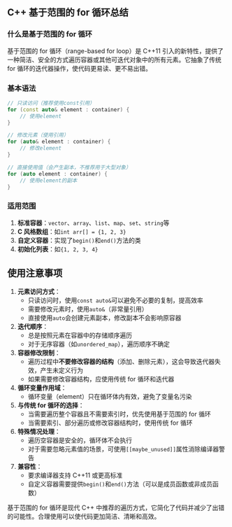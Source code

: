 ## C++ 基于范围的 for 循环总结

### 什么是基于范围的 for 循环

基于范围的 for 循环（range-based for loop）是 C++11 引入的新特性，提供了一种简洁、安全的方式遍历容器或其他可迭代对象中的所有元素。它抽象了传统 for 循环的迭代器操作，使代码更易读、更不易出错。

### 基本语法

```cpp
// 只读访问（推荐使用const引用）
for (const auto& element : container) {
    // 使用element
}

// 修改元素（使用引用）
for (auto& element : container) {
    // 修改element
}

// 直接使用值（会产生副本，不推荐用于大型对象）
for (auto element : container) {
    // 使用element的副本
}
```

### 适用范围

1. **标准容器**：`vector`、`array`、`list`、`map`、`set`、`string`等
2. **C 风格数组**：如`int arr[] = {1, 2, 3}`
3. **自定义容器**：实现了`begin()`和`end()`方法的类
4. **初始化列表**：如`{1, 2, 3, 4}`

## 使用注意事项

1. **元素访问方式**：
   - 只读访问时，使用`const auto&`可以避免不必要的复制，提高效率
   - 需要修改元素时，使用`auto&`（非常量引用）
   - 直接使用`auto`会创建元素副本，修改副本不会影响原容器
2. **迭代顺序**：
   - 总是按照元素在容器中的存储顺序遍历
   - 对于无序容器（如`unordered_map`），遍历顺序不确定
3. **容器修改限制**：
   - 遍历过程中**不要修改容器的结构**（添加、删除元素），这会导致迭代器失效，产生未定义行为
   - 如果需要修改容器结构，应使用传统 for 循环和迭代器
4. **循环变量作用域**：
   - 循环变量（element）只在循环体内有效，避免了变量名污染
5. **与传统 for 循环的选择**：
   - 当需要遍历整个容器且不需要索引时，优先使用基于范围的 for 循环
   - 当需要索引、部分遍历或修改容器结构时，使用传统 for 循环
6. **特殊情况处理**：
   - 遍历空容器是安全的，循环体不会执行
   - 对于需要忽略元素值的场景，可使用`[[maybe_unused]]`属性消除编译器警告
7. **兼容性**：
   - 要求编译器支持 C++11 或更高标准
   - 自定义容器需要提供`begin()`和`end()`方法（可以是成员函数或非成员函数）

基于范围的 for 循环是现代 C++ 中推荐的遍历方式，它简化了代码并减少了出错的可能性。合理使用可以使代码更加简洁、清晰和高效。